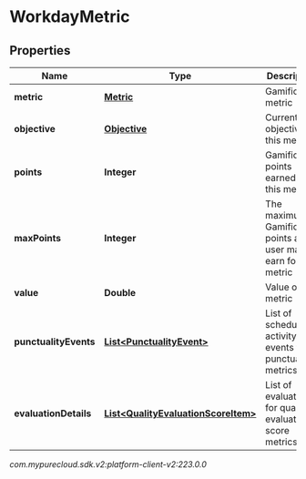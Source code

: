 # WorkdayMetric


## Properties

| Name | Type | Description | Notes |
| ------------ | ------------- | ------------- | ------------- |
| **metric** | [**Metric**](Metric) | Gamification metric |  [optional] |
| **objective** | [**Objective**](Objective) | Current objective for this metric |  [optional] |
| **points** | **Integer** | Gamification points earned for this metric |  [optional] |
| **maxPoints** | **Integer** | The maximum Gamification points a user may earn for this metric |  [optional] |
| **value** | **Double** | Value of this metric |  [optional] |
| **punctualityEvents** | [**List&lt;PunctualityEvent&gt;**](PunctualityEvent) | List of schedule activity events for punctuality metrics |  [optional] |
| **evaluationDetails** | [**List&lt;QualityEvaluationScoreItem&gt;**](QualityEvaluationScoreItem) | List of evaluations for quality evaluation score metrics |  [optional] |




_com.mypurecloud.sdk.v2:platform-client-v2:223.0.0_
